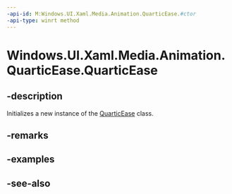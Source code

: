 ```yaml
---
-api-id: M:Windows.UI.Xaml.Media.Animation.QuarticEase.#ctor
-api-type: winrt method
---
```


<!-- Method syntax
public QuarticEase()
-->

# Windows.UI.Xaml.Media.Animation.QuarticEase.QuarticEase

## -description
Initializes a new instance of the [QuarticEase](quarticease.md) class.


## -remarks

## -examples

## -see-also
